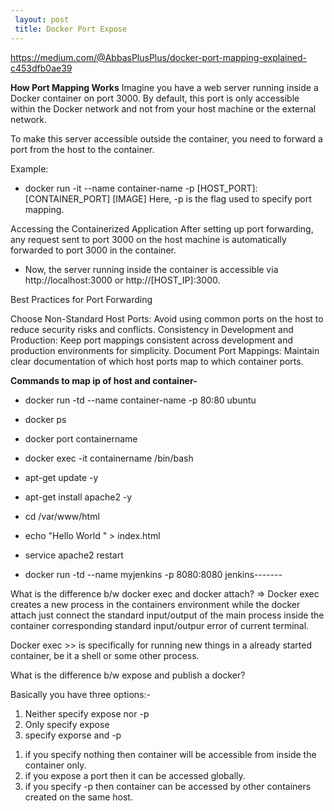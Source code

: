 ```yaml
---
 layout: post
 title: Docker Port Expose
---
```


https://medium.com/@AbbasPlusPlus/docker-port-mapping-explained-c453dfb0ae39


**How Port Mapping Works**
Imagine you have a web server running inside a Docker container on port 3000. By default, this port is only accessible 
within the Docker network and not from your host machine or the external network.

To make this server accessible outside the container, you need to forward a port from the host to the container.

Example:

- docker run -it --name container-name -p [HOST_PORT]:[CONTAINER_PORT] [IMAGE]
Here, -p is the flag used to specify port mapping.





Accessing the Containerized Application
After setting up port forwarding, any request sent to port 3000 on the host machine is automatically forwarded to
port 3000 in the container.

- Now, the server running inside the container is accessible via http://localhost:3000 or http://[HOST_IP]:3000.



Best Practices for Port Forwarding

Choose Non-Standard Host Ports: Avoid using common ports on the host to reduce security risks and conflicts.
Consistency in Development and Production: Keep port mappings consistent across development and production environments 
for simplicity.
Document Port Mappings: Maintain clear documentation of which host ports map to which container ports.





**Commands to map ip of host and container-**


- docker run -td --name container-name -p 80:80 ubuntu

- docker ps

- docker port containername

- docker exec  -it containername /bin/bash

- apt-get update -y

- apt-get install apache2  -y

- cd /var/www/html

- echo "Hello World " > index.html

- service apache2 restart



- docker run -td --name myjenkins  -p 8080:8080 jenkins-------
  
What is the difference b/w docker exec and docker attach?
=> Docker exec creates a new process in the containers environment while the docker attach just connect the standard 
input/output of the main process inside the container corresponding  standard input/outpur error of current terminal.

Docker exec >> is specifically for running new things in a already started container, be it a shell or some other process.

What is the difference b/w expose and publish a docker?

Basically you have three options:-
1) Neither specify expose nor -p 
2) Only specify expose
3) specify exporse and -p

1. if you specify nothing then container will be accessible from inside the container only.
2. if you expose a port then it can be accessed globally.
3. if you specify -p then container can be accessed by other containers created on the same host.

